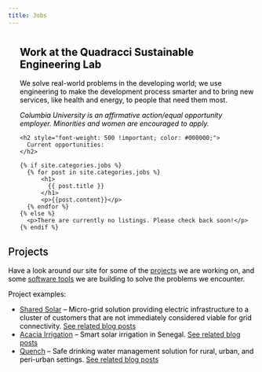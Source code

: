 ```yaml
---
title: Jobs
---
```

<ul class="post-list" style="margin:0px">

<h1 style="color: #000000;">
</h1>

<h2 style="color: #000000;">
  Work at the Quadracci Sustainable Engineering Lab
</h2>

<p style="color: #000000;">
  We solve real-world problems in the developing world; we use engineering to make the development process smarter and to bring new services, like health and energy, to people that need them most. 
</p>

<p style="color: #000000;">
  <em>Columbia University is an affirmative action/equal opportunity employer. Minorities and women are encouraged to apply.</em>
</p>


    <h2 style="font-weight: 500 !important; color: #000000;">
      Current opportunities:
    </h2>

    {% if site.categories.jobs %}
      {% for post in site.categories.jobs %}
          <h1>
            {{ post.title }}
          </h1>
          <p>{{post.content}}</p>
      {% endfor %}
    {% else %}
      <p>There are currently no listings. Please check back soon!</p>
    {% endif %}

</ul>
<h2 style="font-weight: 500 !important; color: #000000;">Projects</h2>
<p style="color: #000000;">Have a look around our site for some of the <a href="/projects/">projects</a> we are working on, and some <a href="/products-tools/">software tools</a> we are building to solve the problems we encounter.</p>
<p style="color: #000000;">Project examples:</p>

<ul style="color: #000000;">
  <li><a href="/shared-solar/">Shared Solar</a> &#8211; Micro-grid solution providing electric infrastructure to a cluster of customers that are not immediately considered viable for grid connectivity.  <a href="/tags/#Shared Solar">See related blog posts</a></li>
  <li><a href="/acacia-irrigation/">Acacia Irrigation</a> &#8211; Smart solar irrigation in Senegal.  <a href="/tags/#Acacia Irrigation">See related blog posts</a></li>
  <li><a href="/quench/">Quench</a> &#8211; Safe drinking water management solution for rural, urban, and peri-urban settings.  <a href="/tags/#Quench">See related blog posts</a></li>
</ul>
